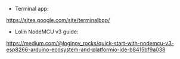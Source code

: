 * Terminal app:

https://sites.google.com/site/terminalbpp/



* Lolin NodeMCU v3 guide:

https://medium.com/@loginov_rocks/quick-start-with-nodemcu-v3-esp8266-arduino-ecosystem-and-platformio-ide-b8415bf9a038
